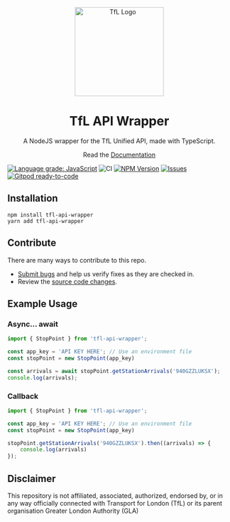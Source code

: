 

<p align="center">
    <img width="200" src="https://blog.tfl.gov.uk/wp-content/uploads/2018/05/cropped-logo_roundel-2.png" alt="TfL Logo">
    <h1 align="center">TfL API Wrapper</h1>
    <p align="center">A NodeJS wrapper for the TfL Unified API, made with TypeScript.</p>
    <p align="center">Read the <a href="https://zackaryh8.github.io/tfl-api-wrapper/">Documentation</a></p>
</p>

[![Language grade: JavaScript](https://img.shields.io/lgtm/grade/javascript/g/ZackaryH8/tfl-api-wrapper.svg?logo=lgtm&logoWidth=18)](https://lgtm.com/projects/g/ZackaryH8/tfl-api-wrapper/context:javascript)
![CI](https://img.shields.io/github/workflow/status/zackaryh8/tfl-api-wrapper/CI/master?label=tfldoc)
[![NPM Version](https://img.shields.io/npm/v/tfl-api-wrapper)](https://www.npmjs.com/package/tfl-api-wrapper)
[![Issues](https://img.shields.io/github/issues/ZackaryH8/tfl-api-wrapper)](https://github.com/ZackaryH8/tfl-api-wrapper/issues)
[![Gitpod ready-to-code](https://img.shields.io/badge/Gitpod-ready--to--code-blue?logo=gitpod)](https://gitpod.io/#https://github.com/ZackaryH8/tfl-api-wrapper)


## Installation
```
npm install tfl-api-wrapper
yarn add tfl-api-wrapper
```

## Contribute

There are many ways to contribute to this repo.
* [Submit bugs](https://github.com/ZackaryH8/tfl-api-wrapper/issues) and help us verify fixes as they are checked in.
* Review the [source code changes](https://github.com/ZackaryH8/tfl-api-wrapper/pulls).

## Example Usage

### Async... await

```js
import { StopPoint } from 'tfl-api-wrapper';

const app_key = 'API KEY HERE'; // Use an environment file
const stopPoint = new StopPoint(app_key)

const arrivals = await stopPoint.getStationArrivals('940GZZLUKSX');
console.log(arrivals);
```

### Callback

```js
import { StopPoint } from 'tfl-api-wrapper';

const app_key = 'API KEY HERE'; // Use an environment file
const stopPoint = new StopPoint(app_key)

stopPoint.getStationArrivals('940GZZLUKSX').then((arrivals) => {
    console.log(arrivals)
});
```

## Disclaimer
This repository is not affiliated, associated, authorized, endorsed by, or in any way officially connected with Transport for London (TfL) or its parent organisation Greater London Authority (GLA)
